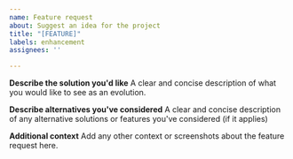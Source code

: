 ```yaml
---
name: Feature request
about: Suggest an idea for the project
title: "[FEATURE]"
labels: enhancement
assignees: ''

---
```


**Describe the solution you'd like**
A clear and concise description of what you would like to see as an evolution.

**Describe alternatives you've considered**
A clear and concise description of any alternative solutions or features you've considered (if it applies)

**Additional context**
Add any other context or screenshots about the feature request here.
